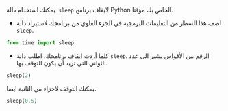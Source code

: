 يمكنك استخدام دالة` sleep` لايقاف برنامج Python الخاص بك مؤقتا.

+ اضف هذا السطر من التعليمات البرمجية في الجزء العلوي من برنامجك لاستيراد دالة `sleep`.

```python
from time import sleep
```

+ كلما أردت ايقاف برنامجك، اطلب دالة `sleep`. الرقم بين الأقواس يشير الى عدد الثواني التي تريد أن يكون التوقف بها.

```python
sleep(2)
```

يمكنك التوقف لاجزاء من الثانية ايضا.

```python
sleep(0.5)
```
